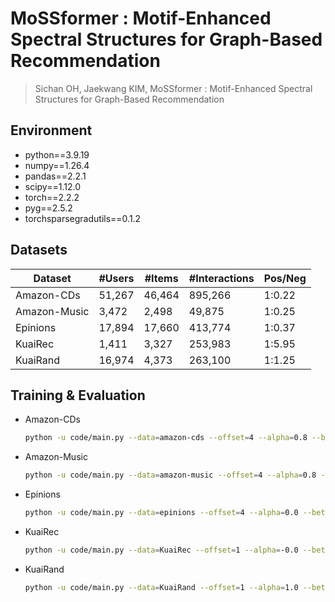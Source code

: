 # MoSSformer : Motif-Enhanced Spectral Structures for Graph-Based Recommendation

<!-- This is the PyTorch implementation for our SIGIR 2024 paper.  -->
> Sichan OH, Jaekwang KIM, MoSSformer : Motif-Enhanced Spectral Structures for Graph-Based Recommendation
 <!-- [arXiv link](https://arxiv.org/abs/2404.11982) -->

## Environment
- python==3.9.19
- numpy==1.26.4
- pandas==2.2.1
- scipy==1.12.0
- torch==2.2.2
- pyg==2.5.2
- torchsparsegradutils==0.1.2

## Datasets

| Dataset| #Users | #Items | #Interactions | Pos/Neg |
|---|---|---|---|---|
| Amazon-CDs | 51,267 | 46,464 | 895,266 | 1:0.22 |
| Amazon-Music | 3,472 | 2,498 | 49,875 | 1:0.25 | 
| Epinions | 17,894 | 17,660 | 413,774 | 1:0.37 | 
| KuaiRec | 1,411 | 3,327 | 253,983 | 1:5.95 |
| KuaiRand | 16,974 | 4,373 | 263,100 | 1:1.25 |

## Training & Evaluation
* Amazon-CDs
  ```bash
  python -u code/main.py --data=amazon-cds --offset=4 --alpha=0.8 --beta=1 --sample_hop=2 --num_motifs=3 --n_neighbors=20
  ```
* Amazon-Music
  ```bash
  python -u code/main.py --data=amazon-music --offset=4 --alpha=0.8 --beta=1 --sample_hop=3 --num_motifs=3 --n_neighbors=30
  ```
* Epinions
  ```bash
  python -u code/main.py --data=epinions --offset=4 --alpha=0.0 --beta=1 --sample_hop=2 --num_motifs=3 --n_neighbors=20
  ```
* KuaiRec
  ``` bash
  python -u code/main.py --data=KuaiRec --offset=1 --alpha=-0.0 --beta=-0.2 --sample_hop=1 --num_motifs=3 --n_neighbors=15
  ```
* KuaiRand
  ```bash
  python -u code/main.py --data=KuaiRand --offset=1 --alpha=1.0 --beta=1 --sample_hop=2 --num_motifs=3 --n_neighbors=35
  ```

<!-- ## Citation -->
<!-- If you find the paper useful in your research, please consider citing:
```
@inproceedings{chen2024sigformer,
  title={SIGformer: Sign-aware Graph Transformer for Recommendation},
  author={Chen, Sirui and Chen, Jiawei and Zhou, Sheng and Wang, Bohao and Han, Shen and Su, Chanfei and Yuan, Yuqing and Wang, Can},
  booktitle={Proceedings of the 47th International ACM SIGIR Conference on Research and Development in Information Retrieval},
  pages={1274--1284},
  year={2024}
} -->
```
